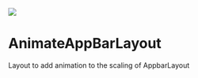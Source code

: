 [![](https://jitpack.io/v/rwadada/AnimateAppBarLayout.svg)](https://jitpack.io/#rwadada/AnimateAppBarLayout)  
# AnimateAppBarLayout
Layout to add animation to the scaling of AppbarLayout
